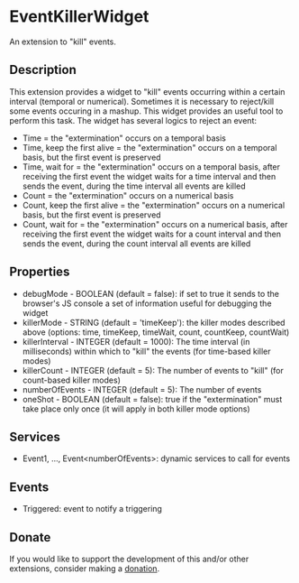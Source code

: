 # EventKillerWidget
An extension to "kill" events.

## Description
This extension provides a widget to "kill" events occurring within a certain interval (temporal or numerical). Sometimes it is necessary to reject/kill some events occuring in a mashup. This widget provides an useful tool to perform this task. The widget has several logics to reject an event:
- Time = the "extermination" occurs on a temporal basis
- Time, keep the first alive = the "extermination" occurs on a temporal basis, but the first event is preserved
- Time, wait for = the "extermination" occurs on a temporal basis, after receiving the first event the widget waits for a time interval and then sends the event, during the time interval all events are killed
- Count = the "extermination" occurs on a numerical basis
- Count, keep the first alive = the "extermination" occurs on a numerical basis, but the first event is preserved
- Count, wait for = the "extermination" occurs on a numerical basis, after receiving the first event the widget waits for a count interval and then sends the event, during the count interval all events are killed

## Properties
- debugMode - BOOLEAN (default = false): if set to true it sends to the browser's JS console a set of information useful for debugging the widget
- killerMode - STRING (default = 'timeKeep'): the killer modes described above (options: time, timeKeep, timeWait, count, countKeep, countWait)
- killerInterval - INTEGER (default = 1000): The time interval (in milliseconds) within which to "kill" the events (for time-based killer modes)
- killerCount - INTEGER (default = 5): The number of events to "kill" (for count-based killer modes)
- numberOfEvents - INTEGER (default = 5): The number of events
- oneShot - BOOLEAN (default = false): true if the "extermination" must take place only once (it will apply in both killer mode options)

## Services
- Event1, ..., Event\<numberOfEvents\>: dynamic services to call for events

## Events
- Triggered: event to notify a triggering
  
## Donate
If you would like to support the development of this and/or other extensions, consider making a [donation](https://www.paypal.com/donate/?business=HCDX9BAEYDF4C&no_recurring=0&currency_code=EUR).
